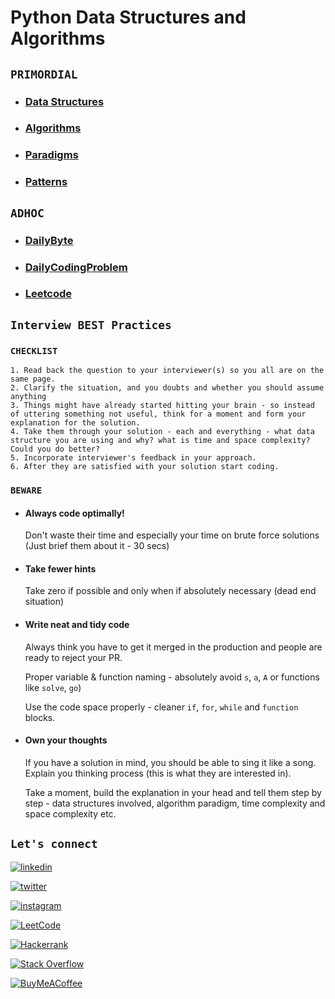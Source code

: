 # Python Data Structures and Algorithms

## `PRIMORDIAL`
- ### [Data Structures]()
- ### [Algorithms]()
- ### [Paradigms]()
- ### [Patterns]()

## `ADHOC`
- ### [DailyByte]()
- ### [DailyCodingProblem]()
- ### [Leetcode]()


## `Interview BEST Practices`
### `CHECKLIST`
    1. Read back the question to your interviewer(s) so you all are on the same page.
    2. Clarify the situation, and you doubts and whether you should assume anything
    3. Things might have already started hitting your brain - so instead of uttering something not useful, think for a moment and form your explanation for the solution.
    4. Take them through your solution - each and everything - what data structure you are using and why? what is time and space complexity? Could you do better? 
    5. Incorporate interviewer's feedback in your approach.
    6. After they are satisfied with your solution start coding.

### `BEWARE`
- #### Always code optimally!
    Don't waste their time and especially your time on brute force solutions (Just brief them about it - 30 secs)

- #### Take fewer hints
    Take zero if possible and only when if absolutely necessary (dead end situation)

- #### Write neat and tidy code
    Always think you have to get it merged in the production and people are ready to reject your PR.
    
    Proper variable & function naming - absolutely avoid  `s`, `a`, `A` or functions like `solve`, `go`) 
    
    Use the code space properly - cleaner `if`, `for`, `while` and `function` blocks.

- #### Own your thoughts
    If you have a solution in mind, you should be able to sing it like a song. Explain you thinking process (this is what they are interested in). 
    
    Take a moment, build the explanation in your head and tell them step by step - data structures involved, algorithm paradigm, time complexity and space complexity etc.

## `Let's connect`
[![linkedin](https://img.shields.io/badge/linkedin-0A66C2?style=for-the-badge&logo=linkedin&logoColor=white)](https://www.linkedin.com/in/ralucamariarusu/)

[![twitter](https://img.shields.io/badge/twitter-1DA1F2?style=for-the-badge&logo=twitter&logoColor=white)](https://twitter.com/itsralucarusu)

[![instagram](https://img.shields.io/badge/instagram-B544C7?style=for-the-badge&logo=twitter&logoColor=white)](https://instagram.com/itsralucarusu)

[![LeetCode](https://img.shields.io/badge/LeetCode-000000?style=for-the-badge&logo=LeetCode&logoColor=#d16c06)]()

[![Hackerrank](https://img.shields.io/badge/-Hackerrank-2EC866?style=for-the-badge&logo=HackerRank&logoColor=white)]()

[![Stack Overflow](https://img.shields.io/badge/-Stackoverflow-FE7A16?style=for-the-badge&logo=stack-overflow&logoColor=white)]()

[![BuyMeACoffee](https://img.shields.io/badge/Buy%20Me%20a%20Coffee-ffdd00?style=for-the-badge&logo=buy-me-a-coffee&logoColor=black)]()

